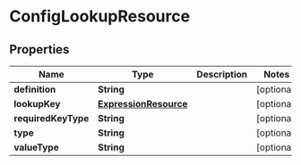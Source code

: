 
# ConfigLookupResource

## Properties
Name | Type | Description | Notes
------------ | ------------- | ------------- | -------------
**definition** | **String** |  |  [optional]
**lookupKey** | [**ExpressionResource**](ExpressionResource.md) |  |  [optional]
**requiredKeyType** | **String** |  |  [optional]
**type** | **String** |  |  [optional]
**valueType** | **String** |  |  [optional]



